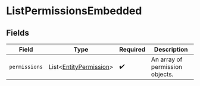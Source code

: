 # ListPermissionsEmbedded


## Fields

| Field                                                                  | Type                                                                   | Required                                                               | Description                                                            |
| ---------------------------------------------------------------------- | ---------------------------------------------------------------------- | ---------------------------------------------------------------------- | ---------------------------------------------------------------------- |
| `permissions`                                                          | List\<[EntityPermission](../../models/components/EntityPermission.md)> | :heavy_check_mark:                                                     | An array of permission objects.                                        |